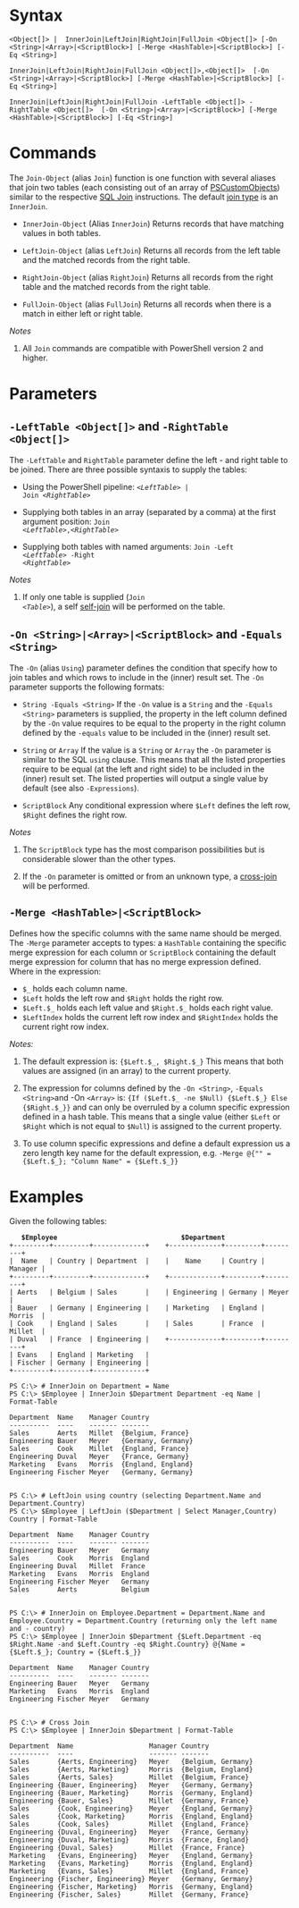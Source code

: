 Syntax
======

`<Object[]> |  InnerJoin|LeftJoin|RightJoin|FullJoin <Object[]> [-On <String>|<Array>|<ScriptBlock>] [-Merge <HashTable>|<ScriptBlock>] [-Eq <String>]`

`InnerJoin|LeftJoin|RightJoin|FullJoin <Object[]>,<Object[]>  [-On <String>|<Array>|<ScriptBlock>] [-Merge <HashTable>|<ScriptBlock>] [-Eq <String>]`

`InnerJoin|LeftJoin|RightJoin|FullJoin -LeftTable <Object[]> -RightTable <Object[]>  [-On <String>|<Array>|<ScriptBlock>] [-Merge <HashTable>|<ScriptBlock>] [-Eq <String>]`

Commands
========

The `Join-Object` (alias `Join`) function is one function with several aliases that join two tables (each consisting out of an array of [PSCustomObjects](https://msdn.microsoft.com/en-us/library/system.management.automation.pscustomobject(v=vs.85).aspx))  similar to the respective [SQL Join](http://www.sql-join.com/) instructions. The default [join type](http://www.sql-join.com/sql-join-types) is an `InnerJoin`.

 - `InnerJoin-Object` (Alias `InnerJoin`)
Returns records that have matching values in both tables.

 - `LeftJoin-Object` (alias `LeftJoin`)
Returns all records from the left table and the matched records from the right table.

 - `RightJoin-Object` (alias `RightJoin`)
Returns all records from the right table and the matched records from the right table.

 - `FullJoin-Object` (alias `FullJoin`)
Returns all records when there is a match in either left or right table.

*Notes*

 1. All `Join` commands are compatible with PowerShell version 2 and higher.

Parameters
==========

`-LeftTable <Object[]>` and `-RightTable <Object[]>`
----------------------------------------------------
The  `-LeftTable` and `RightTable` parameter define the left - and right table to be joined. There are three possible syntaxis to supply the tables:

 - Using the PowerShell pipeline:
 <code><i>&lt;LeftTable&gt;</i> |  Join  <i>&lt;RightTable&gt;</i></code>

 - Supplying both tables in an array (separated by a comma) at the first argument position:
 <code>Join  <i>&lt;LeftTable&gt;</i>,<i>&lt;RightTable&gt;</i></code>

 - Supplying both tables with named arguments:
 <code>Join  -Left <i>&lt;LeftTable&gt;</i> -Right <i>&lt;RightTable&gt;</i></code>

*Notes*

 1. If only one table is supplied (<code>Join  <i>&lt;Table&gt;</i></code>), a self [self-join](https://en.wikipedia.org/wiki/Join_(SQL)#Self-join) will be performed on the table.

`-On <String>|<Array>|<ScriptBlock>` and `-Equals <String>`
------------------------------------------------
The  `-On` (alias `Using`) parameter defines the condition that specify how to join tables and which rows to include in the (inner) result set. The  `-On` parameter supports the following formats:

 - `String -Equals <String>`
If the `-On` value is a `String` and the `-Equals <String>` parameters is supplied, the property in the left column defined by the `-On` value requires to be equal to the property in the right column defined by the `-equals` value to be included in the (inner) result set.

 - `String` or `Array`
If the value is a `String` or `Array` the `-On` parameter is similar to the SQL `using` clause. This means that all the listed properties require to be equal (at the left and right side) to be included in the (inner) result set. The listed properties will output a single value by default (see also `-Expressions`).

 - `ScriptBlock`
Any conditional expression where `$Left` defines the left row, `$Right` defines the right row.  

*Notes*

 1. The  `ScriptBlock` type has the most comparison possibilities but is considerable slower than the other types.

 2.  If the `-On` parameter is omitted or from an unknown type, a [cross-join](https://en.wikipedia.org/wiki/Join_(SQL)#Cross_join) will be performed.

`-Merge <HashTable>|<ScriptBlock>`
----------------------------------

Defines how the specific columns with the same name should be merged.  The `-Merge` parameter accepts to types:  a `HashTable`  containing the specific merge expression for each column or `ScriptBlock` containing the default merge expression for column that has no merge expression defined.  
Where in the expression:

 - `$_` holds each column name.
 - `$Left` holds the left row and `$Right` holds the right row.
 - `$Left.$_` holds each left value  and `$Right.$_` holds each right value.
 - `$LeftIndex` holds the current left row index and `$RightIndex` holds the current right row index.


*Notes:*
 
 1. The default expression is:  `{$Left.$_, $Right.$_}`
This means that both values are assigned (in an array) to the current property.

 2.  The expression for columns defined by the `-On <String>`, `-Equals <String>`and -On `<Array>` is: `{If ($Left.$_ -ne $Null) {$Left.$_} Else {$Right.$_}}`  and can only be overruled by a column specific expression defined in a hash table.
This means that a single value (either `$Left` or `$Right` which is not equal to `$Null`) is assigned to the current property.

 3.  To use column specific expressions and define a default expression us a zero length key name for the default expression, e.g. `-Merge @{"" = {$Left.$_}; "Column Name" = {$Left.$_}}`

Examples
========

Given the following tables:

<pre><code><b>   $Employee                               $Department</b>
+---------+---------+-------------+    +-------------+---------+---------+
|  Name   | Country | Department  |    |    Name     | Country | Manager |
+---------+---------+-------------+    +-------------+---------+---------+
| Aerts   | Belgium | Sales       |    | Engineering | Germany | Meyer   |
| Bauer   | Germany | Engineering |    | Marketing   | England | Morris  |
| Cook    | England | Sales       |    | Sales       | France  | Millet  |
| Duval   | France  | Engineering |    +-------------+---------+---------+
| Evans   | England | Marketing   |
| Fischer | Germany | Engineering |
+---------+---------+-------------+
</code></pre>

    PS C:\> # InnerJoin on Department = Name
    PS C:\> $Employee | InnerJoin $Department Department -eq Name | Format-Table
    
    Department  Name    Manager Country
    ----------  ----    ------- -------
    Sales       Aerts   Millet  {Belgium, France}
    Engineering Bauer   Meyer   {Germany, Germany}
    Sales       Cook    Millet  {England, France}
    Engineering Duval   Meyer   {France, Germany}
    Marketing   Evans   Morris  {England, England}
    Engineering Fischer Meyer   {Germany, Germany}
    
    
    PS C:\> # LeftJoin using country (selecting Department.Name and Department.Country)
    PS C:\> $Employee | LeftJoin ($Department | Select Manager,Country) Country | Format-Table
    
    Department  Name    Manager Country
    ----------  ----    ------- -------
    Engineering Bauer   Meyer   Germany
    Sales       Cook    Morris  England
    Engineering Duval   Millet  France
    Marketing   Evans   Morris  England
    Engineering Fischer Meyer   Germany
    Sales       Aerts           Belgium
    
    
    PS C:\> # InnerJoin on Employee.Department = Department.Name and Employee.Country = Department.Country (returning only the left name and - country)
    PS C:\> $Employee | InnerJoin $Department {$Left.Department -eq $Right.Name -and $Left.Country -eq $Right.Country} @{Name = {$Left.$_}; Country = {$Left.$_}}
    
    Department  Name    Manager Country
    ----------  ----    ------- -------
    Engineering Bauer   Meyer   Germany
    Marketing   Evans   Morris  England
    Engineering Fischer Meyer   Germany
    
    
    PS C:\> # Cross Join
    PS C:\> $Employee | InnerJoin $Department | Format-Table
    
    Department  Name                   Manager Country
    ----------  ----                   ------- -------
    Sales       {Aerts, Engineering}   Meyer   {Belgium, Germany}
    Sales       {Aerts, Marketing}     Morris  {Belgium, England}
    Sales       {Aerts, Sales}         Millet  {Belgium, France}
    Engineering {Bauer, Engineering}   Meyer   {Germany, Germany}
    Engineering {Bauer, Marketing}     Morris  {Germany, England}
    Engineering {Bauer, Sales}         Millet  {Germany, France}
    Sales       {Cook, Engineering}    Meyer   {England, Germany}
    Sales       {Cook, Marketing}      Morris  {England, England}
    Sales       {Cook, Sales}          Millet  {England, France}
    Engineering {Duval, Engineering}   Meyer   {France, Germany}
    Engineering {Duval, Marketing}     Morris  {France, England}
    Engineering {Duval, Sales}         Millet  {France, France}
    Marketing   {Evans, Engineering}   Meyer   {England, Germany}
    Marketing   {Evans, Marketing}     Morris  {England, England}
    Marketing   {Evans, Sales}         Millet  {England, France}
    Engineering {Fischer, Engineering} Meyer   {Germany, Germany}
    Engineering {Fischer, Marketing}   Morris  {Germany, England}
    Engineering {Fischer, Sales}       Millet  {Germany, France}
